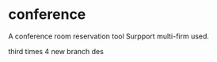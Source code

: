 # conference
A conference room reservation tool 
Surpport multi-firm used.

third times
4
 new branch des